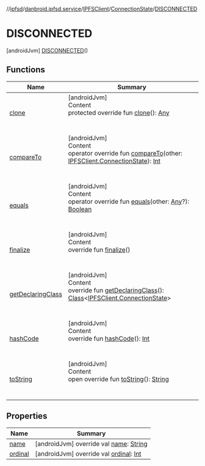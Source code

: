 //[ipfsd](../../../../index.md)/[danbroid.ipfsd.service](../../../index.md)/[IPFSClient](../../index.md)/[ConnectionState](../index.md)/[DISCONNECTED](index.md)



# DISCONNECTED  
 [androidJvm] [DISCONNECTED](index.md)()  
  
   


## Functions  
  
|  Name|  Summary| 
|---|---|
| [clone](../../../../danbroid.ipfsd.service.settings/-i-p-f-s-service-prefs/-key/-t-i-m-e-o-u-t/index.md#kotlin/Enum/clone/#/PointingToDeclaration/)| [androidJvm]  <br>Content  <br>protected override fun [clone](../../../../danbroid.ipfsd.service.settings/-i-p-f-s-service-prefs/-key/-t-i-m-e-o-u-t/index.md#kotlin/Enum/clone/#/PointingToDeclaration/)(): [Any](https://kotlinlang.org/api/latest/jvm/stdlib/kotlin/-any/index.html)  <br><br><br>
| [compareTo](../-s-t-a-r-t-e-d/index.md#kotlin/Enum/compareTo/#danbroid.ipfsd.service.IPFSClient.ConnectionState/PointingToDeclaration/)| [androidJvm]  <br>Content  <br>operator override fun [compareTo](../-s-t-a-r-t-e-d/index.md#kotlin/Enum/compareTo/#danbroid.ipfsd.service.IPFSClient.ConnectionState/PointingToDeclaration/)(other: [IPFSClient.ConnectionState](../index.md)): [Int](https://kotlinlang.org/api/latest/jvm/stdlib/kotlin/-int/index.html)  <br><br><br>
| [equals](../../../../danbroid.ipfsd.service.settings/-i-p-f-s-service-prefs/-key/-t-i-m-e-o-u-t/index.md#kotlin/Enum/equals/#kotlin.Any?/PointingToDeclaration/)| [androidJvm]  <br>Content  <br>operator override fun [equals](../../../../danbroid.ipfsd.service.settings/-i-p-f-s-service-prefs/-key/-t-i-m-e-o-u-t/index.md#kotlin/Enum/equals/#kotlin.Any?/PointingToDeclaration/)(other: [Any](https://kotlinlang.org/api/latest/jvm/stdlib/kotlin/-any/index.html)?): [Boolean](https://kotlinlang.org/api/latest/jvm/stdlib/kotlin/-boolean/index.html)  <br><br><br>
| [finalize](../../../../danbroid.ipfsd.service.settings/-i-p-f-s-service-prefs/-key/-t-i-m-e-o-u-t/index.md#kotlin/Enum/finalize/#/PointingToDeclaration/)| [androidJvm]  <br>Content  <br>override fun [finalize](../../../../danbroid.ipfsd.service.settings/-i-p-f-s-service-prefs/-key/-t-i-m-e-o-u-t/index.md#kotlin/Enum/finalize/#/PointingToDeclaration/)()  <br><br><br>
| [getDeclaringClass](../../../../danbroid.ipfsd.service.settings/-i-p-f-s-service-prefs/-key/-t-i-m-e-o-u-t/index.md#kotlin/Enum/getDeclaringClass/#/PointingToDeclaration/)| [androidJvm]  <br>Content  <br>override fun [getDeclaringClass](../../../../danbroid.ipfsd.service.settings/-i-p-f-s-service-prefs/-key/-t-i-m-e-o-u-t/index.md#kotlin/Enum/getDeclaringClass/#/PointingToDeclaration/)(): [Class](https://docs.oracle.com/javase/8/docs/api/java/lang/Class.html)<[IPFSClient.ConnectionState](../index.md)>  <br><br><br>
| [hashCode](../../../../danbroid.ipfsd.service.settings/-i-p-f-s-service-prefs/-key/-t-i-m-e-o-u-t/index.md#kotlin/Enum/hashCode/#/PointingToDeclaration/)| [androidJvm]  <br>Content  <br>override fun [hashCode](../../../../danbroid.ipfsd.service.settings/-i-p-f-s-service-prefs/-key/-t-i-m-e-o-u-t/index.md#kotlin/Enum/hashCode/#/PointingToDeclaration/)(): [Int](https://kotlinlang.org/api/latest/jvm/stdlib/kotlin/-int/index.html)  <br><br><br>
| [toString](../../../../danbroid.ipfsd.service.settings/-i-p-f-s-service-prefs/-key/-t-i-m-e-o-u-t/index.md#kotlin/Enum/toString/#/PointingToDeclaration/)| [androidJvm]  <br>Content  <br>open override fun [toString](../../../../danbroid.ipfsd.service.settings/-i-p-f-s-service-prefs/-key/-t-i-m-e-o-u-t/index.md#kotlin/Enum/toString/#/PointingToDeclaration/)(): [String](https://kotlinlang.org/api/latest/jvm/stdlib/kotlin/-string/index.html)  <br><br><br>


## Properties  
  
|  Name|  Summary| 
|---|---|
| [name](index.md#danbroid.ipfsd.service/IPFSClient.ConnectionState.DISCONNECTED/name/#/PointingToDeclaration/)|  [androidJvm] override val [name](index.md#danbroid.ipfsd.service/IPFSClient.ConnectionState.DISCONNECTED/name/#/PointingToDeclaration/): [String](https://kotlinlang.org/api/latest/jvm/stdlib/kotlin/-string/index.html)   <br>
| [ordinal](index.md#danbroid.ipfsd.service/IPFSClient.ConnectionState.DISCONNECTED/ordinal/#/PointingToDeclaration/)|  [androidJvm] override val [ordinal](index.md#danbroid.ipfsd.service/IPFSClient.ConnectionState.DISCONNECTED/ordinal/#/PointingToDeclaration/): [Int](https://kotlinlang.org/api/latest/jvm/stdlib/kotlin/-int/index.html)   <br>

